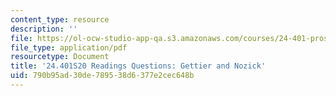 ```yaml
---
content_type: resource
description: ''
file: https://ol-ocw-studio-app-qa.s3.amazonaws.com/courses/24-401-proseminar-in-philosophy-ii-spring-2020/790b95ad30de789538d6377e2cec648b_MIT24_401S20_Questions14.pdf
file_type: application/pdf
resourcetype: Document
title: '24.401S20 Readings Questions: Gettier and Nozick'
uid: 790b95ad-30de-7895-38d6-377e2cec648b
---
```


